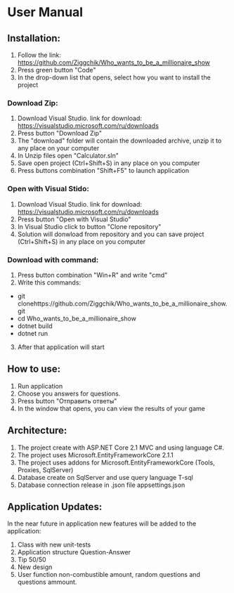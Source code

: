 # User Manual
## Installation:
1) Follow the link: https://github.com/Ziggchik/Who_wants_to_be_a_millionaire_show
2) Press green button "Code"
3) In the drop-down list that opens, select how you want to install the project
### Download Zip:
1) Download Visual Studio. link for download: https://visualstudio.microsoft.com/ru/downloads
2) Press button "Download Zip"
3) The "download" folder will contain the downloaded archive, unzip it to any place on your computer
4) In Unzip files open  "Calculator.sln"
6) Save open project (Ctrl+Shift+S) in any place on you computer
7) Press buttons combination "Shift+F5" to launch application
### Open with Visual Stido:
1) Download Visual Studio. link for download: https://visualstudio.microsoft.com/ru/downloads
2) Press button "Open with Visual Studio"
3) In Visual Studio click to button "Clone repository"
4) Solution will donwload from repository and you can save project (Ctrl+Shift+S) in any place on you computer
### Download with command:
1) Press button combination "Win+R" and write "cmd"
2) Write this commands:
* git clonehttps://github.com/Ziggchik/Who_wants_to_be_a_millionaire_show.git
* cd Who_wants_to_be_a_millionaire_show
* dotnet build
* dotnet run
3) After that application will start
## How to use:
1) Run application
2) Choose you answers for questions.
3) Press button "Отправить ответы"
4) In the window that opens, you can view the results of your game
## Architecture:
1) The project create with ASP.NET Core 2.1 MVC and using language C#.
2) The project uses Microsoft.EntityFrameworkCore 2.1.1
3) The project uses addons for Microsoft.EntityFrameworkCore (Tools, Proxies, SqlServer)
4) Database create on SqlServer and use query language T-sql
5) Database connection release in .json file appsettings.json
## Application Updates:
In the near future in application new features will be added to the application:
1) Class with new unit-tests
2) Application structure Question-Answer
3) Tip 50/50
4) New design
5) User function non-combustible amount, random questions and questions ammount.

